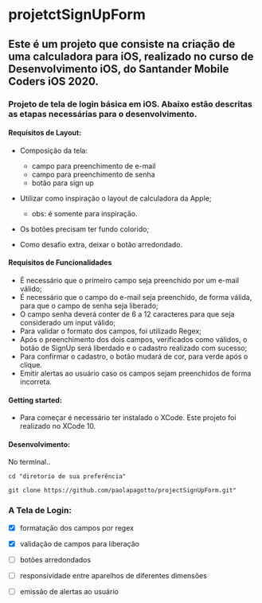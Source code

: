 # projetctSignUpForm


## Este é um projeto que consiste na criação de uma calculadora para iOS, realizado no curso de Desenvolvimento iOS, do Santander Mobile Coders iOS 2020.

###  Projeto de tela de login básica em iOS. Abaixo estão descritas as etapas necessárias para o desenvolvimento.

#### Requisitos de Layout:

  * Composição da tela: 

      * campo para preenchimento de e-mail 
      * campo para preenchimento de senha
      * botão para sign up
      
  * Utilizar como inspiração o layout de calculadora da Apple;
       * obs: é somente para inspiração.
       
  * Os botões precisam ter fundo colorido;
  
  * Como desafio extra, deixar o botão arredondado.

#### Requisitos de Funcionalidades

  * É necessário que o primeiro campo seja preenchido por um e-mail válido;
  * É necessário que o campo do e-mail seja preenchido, de forma válida, para que o campo de senha seja liberado;
  * O campo senha deverá conter de 6 a 12 caracteres para que seja considerado um input válido;
  * Para validar o formato dos campos, foi utilizado Regex;
  * Após o preenchimento dos dois campos, verificados como válidos, o botão de SignUp será liberdado e o cadastro realizado com sucesso;
  * Para confirmar o cadastro, o botão mudará de cor, para verde após o clique.
  * Emitir alertas ao usuário caso os campos sejam preenchidos de forma incorreta. 

#### Getting started:

  * Para começar é necessário ter instalado o XCode. Este projeto foi realizado no XCode 10.

#### Desenvolvimento:
  
  No terminal..
  
  `cd "diretorio de sua preferência"`
  
  `git clone https://github.com/paolapagotto/projectSignUpForm.git"`
  


### A Tela de Login: 


 - [X] formatação dos campos por regex
 
 - [X] validação de campos para liberação
 
 - [ ] botões arredondados

 - [ ] responsividade entre aparelhos de diferentes dimensões

 - [ ] emissão de alertas ao usuário



 
 
